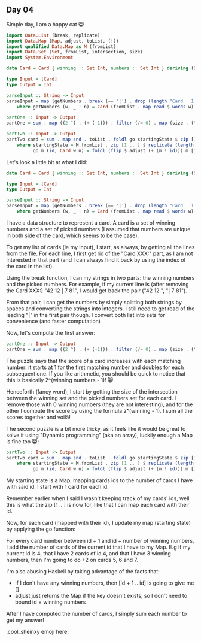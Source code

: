 ## Day 04

Simple day, I am a happy cat 😸

```hs
import Data.List (break, replicate)
import Data.Map (Map, adjust, toList, (!))
import qualified Data.Map as M (fromList)
import Data.Set (Set, fromList, intersection, size)
import System.Environment

data Card = Card { winning :: Set Int, numbers :: Set Int } deriving (Show)

type Input = [Card]
type Output = Int

parseInput :: String -> Input
parseInput = map (getNumbers . break (== '|') . drop (length "Card   1:")) . lines
    where getNumbers (w, _ : n) = Card (fromList . map read $ words w) (fromList . map read $ words n)

partOne :: Input -> Output
partOne = sum . map ((2 ^) . (+ (-1))) . filter (/= 0) . map (size . (\(Card w n) -> w `intersection` n))

partTwo :: Input -> Output
partTwo card = sum . map snd . toList . foldl go startingState $ zip [1 .. ] card
    where startingState = M.fromList . zip [1 .. ] $ replicate (length card) 1
          go m (id, Card w n) = foldl (flip $ adjust (+ (m ! id))) m [id + 1 .. id + size (w `intersection` n)]
```

Let's look a little bit at what I did:
```hs
data Card = Card { winning :: Set Int, numbers :: Set Int } deriving (Show)

type Input = [Card]
type Output = Int

parseInput :: String -> Input
parseInput = map (getNumbers . break (== '|') . drop (length "Card   1:")) . lines
    where getNumbers (w, _ : n) = Card (fromList . map read $ words w) (fromList . map read $ words n)
```

I have a data structure to represent a card. A card is a set of winning numbers and a set of picked numbers (I assumed that numbers are unique in both side of the card, which seems to be the case).

To get my list of cards (ie my input), I start, as always, by getting all the lines from the file. For each line, I first get rid of the "Card XXX:" part, as I am not interested in that part (and I can always find it back by using the index of the card in the list).

Using the break function, I can my strings in two parts: the winning numbers and the picked numbers. For example, if my current line is (after removing the Card XXX:) "42 12 | 7 81", I would get back the pair ("42 12 ", "| 7 81").

From that pair, I can get the numbers by simply splitting both strings by spaces and converting the strings into integers. I still need to get read of the leading "|" in the first pair though. I convert both list into sets for convenience (and faster computation)

Now, let's compute the first answer:
```hs
partOne :: Input -> Output
partOne = sum . map ((2 ^) . (+ (-1))) . filter (/= 0) . map (size . (\(Card w n) -> w `intersection` n))
```

The puzzle says that the score of a card increases with each matching number: it starts at 1 for the first matching number and doubles for each subsequent one. If you like arithmetic, you should be quick to notice that this is basically 2^(winning numbers - 1)! 😸

Henceforth (fancy word), I start by getting the size of the intersection between the winning set and the picked numbers set for each card. I remove those with 0 winning numbers (they are not interesting), and for the other I compute the score by using the formula 2^(winning - 1). I sum all the scores together and voilà!

The second puzzle is a bit more tricky, as it feels like it would be great to solve it using "Dynamic programming" (aka an array), luckily enough a Map is fine too 😸:
```hs
partTwo :: Input -> Output
partTwo card = sum . map snd . toList . foldl go startingState $ zip [1 .. ] card
    where startingState = M.fromList . zip [1 .. ] $ replicate (length card) 1
          go m (id, Card w n) = foldl (flip $ adjust (+ (m ! id))) m [id + 1 .. id + size (w `intersection` n)]
```

My starting state is a Map, mapping cards ids to the number of cards I have with said id. I start with 1 card for each id.

Remember earlier when I said I wasn't keeping track of my cards' ids, well this is what the zip [1 .. ] is now for, like that I can map each card with their id.

Now, for each card (mapped with their id), I update my map (starting state) by applying the go function:

For every card number between id + 1 and id + number of winning numbers, I add the number of cards of the current id that I have to my Map. E.g if my current id is 4, that I have 2 cards of id 4, and that I have 3 winning numbers, then I'm going to do +2 on cards 5, 6 and 7.

I'm also abusing Haskell by taking advantage of the facts that:
 - If I don't have any winning numbers, then [id + 1 .. id] is going to give me []
 - adjust just returns the Map if the key doesn't exists, so I don't need to bound id + winning numbers

 After I have computed the number of cards, I simply sum each number to get my answer!

 :cool_sheinxy emoji here: 
